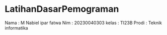 # LatihanDasarPemograman
Nama : M Nabiel ipar fatwa
Nim : 20230040303
kelas : TI23B
Prodi : Teknik informatika 
